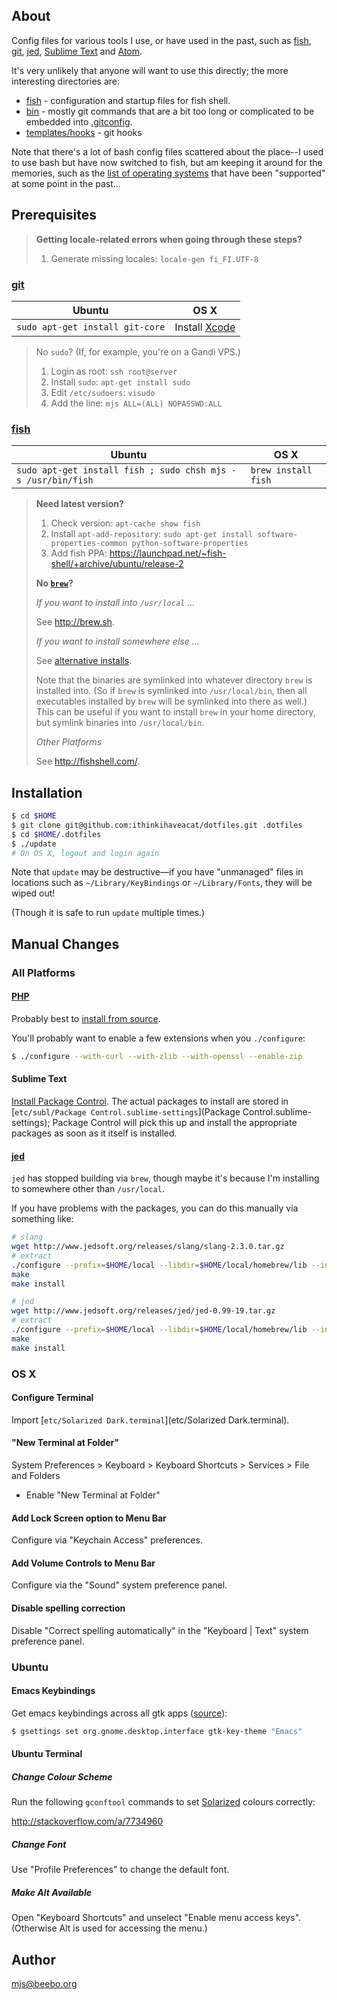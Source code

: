 ## About

Config files for various tools I use, or have used in the past, such as
[fish](http://fishshell.com/), [git](http://git-scm.com/),
[jed](http://www.jedsoft.org/jed/), [Sublime
Text](http://www.sublimetext.com/) and [Atom](https://atom.io/).

It's very unlikely that anyone will want to use this directly; the more
interesting directories are:

* [fish](fish) - configuration and startup files for fish shell.
* [bin](bin) - mostly git commands that are a bit too long or complicated to be
  embedded into [.gitconfig](home/.gitconfig).
* [templates/hooks](templates/hooks) - git hooks

Note that there's a lot of bash config files scattered about the place--I used
to use bash but have now switched to fish, but am keeping it around for the
memories, such as the [list of operating systems](unix) that have been
"supported" at some point in the past...

## Prerequisites

> **Getting locale-related errors when going through these steps?**
>
> 1. Generate missing locales: `locale-gen fi_FI.UTF-8`

### [git](http://git-scm.com/)

Ubuntu | OS X
-------|-----
`sudo apt-get install git-core`|Install [Xcode](https://developer.apple.com/xcode/downloads/)

> No `sudo`? (If, for example, you're on a Gandi VPS.)
>
> 1. Login as root: `ssh root@server`
> 1. Install `sudo`: `apt-get install sudo`
> 1. Edit `/etc/sudoers`: `visudo`
> 1. Add the line: `mjs ALL=(ALL) NOPASSWD:ALL`

### [fish](http://fishshell.com/)

Ubuntu | OS X
-------|-----
`sudo apt-get install fish ; sudo chsh mjs -s /usr/bin/fish`|`brew install fish`

> **Need latest version?**
>
> 1. Check version: `apt-cache show fish`
> 1. Install `apt-add-repository`: `sudo apt-get install software-properties-common python-software-properties`
> 1. Add fish PPA: <https://launchpad.net/~fish-shell/+archive/ubuntu/release-2>
>
> **No [`brew`](http://brew.sh/)?**
>
> *If you want to install into `/usr/local` ...*
>
> See <http://brew.sh>.
>
> *If you want to install somewhere else ...*
>
> See [alternative installs](https://github.com/Homebrew/homebrew/blob/master/share/doc/homebrew/Installation.md#alternative-installs).
>
> Note that the binaries are symlinked into whatever directory `brew` is
installed into. (So if `brew` is symlinked into `/usr/local/bin`, then
all executables installed by `brew` will be symlinked into there as well.)
This can be useful if you want to install `brew` in your home
directory, but symlink binaries into `/usr/local/bin`.
>
> *Other Platforms*
>
> See <http://fishshell.com/>.

## Installation

````sh
$ cd $HOME
$ git clone git@github.com:ithinkihaveacat/dotfiles.git .dotfiles
$ cd $HOME/.dotfiles
$ ./update
# On OS X, logout and login again
````

Note that `update` may be destructive&#8212;if you have "unmanaged" files in
locations such as `~/Library/KeyBindings` or `~/Library/Fonts`, they will be
wiped out!

(Though it is safe to run `update` multiple times.)

## Manual Changes

### All Platforms

#### [PHP](http://php.net)

Probably best to [install from source](http://php.net/downloads.php).

You'll probably want to enable a few extensions when you `./configure`:

````sh
$ ./configure --with-curl --with-zlib --with-openssl --enable-zip
````

#### Sublime Text

[Install Package Control](https://sublime.wbond.net/installation). The actual
packages to install are stored in [`etc/subl/Package Control.sublime-settings`](Package Control.sublime-settings); Package Control
will pick this up and install the appropriate packages as soon as it itself is
installed.

#### [jed](http://www.jedsoft.org/jed/)

`jed` has stopped building via `brew`, though maybe it's because I'm installing
to somewhere other than `/usr/local`.

If you have problems with the packages, you can do this manually via something
like:

````sh
# slang
wget http://www.jedsoft.org/releases/slang/slang-2.3.0.tar.gz
# extract
./configure --prefix=$HOME/local --libdir=$HOME/local/homebrew/lib --includedir=$HOME/local/homebrew/include --without-x --without-png
make
make install

# jed
wget http://www.jedsoft.org/releases/jed/jed-0.99-19.tar.gz
# extract
./configure --prefix=$HOME/local --libdir=$HOME/local/homebrew/lib --includedir=$HOME/local/homebrew/include --without-x
make
make install
````

### OS X

#### Configure Terminal

Import [`etc/Solarized Dark.terminal`](etc/Solarized Dark.terminal).

#### "New Terminal at Folder"

System Preferences > Keyboard > Keyboard Shortcuts > Services > File and Folders

* Enable "New Terminal at Folder"

#### Add Lock Screen option to Menu Bar

Configure via "Keychain Access" preferences.

#### Add Volume Controls to Menu Bar

Configure via the "Sound" system preference panel.

#### Disable spelling correction

Disable "Correct spelling automatically" in the "Keyboard | Text" system preference panel.

### Ubuntu

#### Emacs Keybindings

Get emacs keybindings across all gtk apps
([source](http://superuser.com/a/348609)):

````sh
$ gsettings set org.gnome.desktop.interface gtk-key-theme "Emacs"
````

#### Ubuntu Terminal

##### Change Colour Scheme

Run the following `gconftool` commands to set
[Solarized](http://ethanschoonover.com/solarized) colours correctly:

<http://stackoverflow.com/a/7734960>

##### Change Font

Use "Profile Preferences" to change the default font.

##### Make Alt Available

Open "Keyboard Shortcuts" and unselect "Enable menu access keys".
(Otherwise Alt is used for accessing the menu.)

## Author

<mjs@beebo.org>
